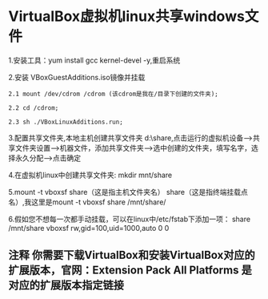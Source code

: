 # VirtualBox虚拟机linux共享windows文件

  1.安装工具：yum install gcc kernel-devel -y,重启系统
  
  2.安装 VBoxGuestAdditions.iso镜像并挂载
  
    2.1 mount /dev/cdrom /cdrom (该cdrom是我在/目录下创建的文件夹);
    
    2.2 cd /cdrom; 
    
    2.3 sh ./VBoxLinuxAdditions.run;
    
  3.配置共享文件夹,本地主机创建共享文件夹 d:\share,点击运行的虚拟机设备——>共享文件夹设置——>机器文件，添加共享文件夹——>选中创建的文件夹，填写名字，选择永久分配——>点击确定
  
  4.在虚拟机linux中创建共享文件夹: mkdir mnt/share
  
  5.mount -t vboxsf share（这是指主机文件夹名） share（这是指终端挂载点名）,我这里是mount -t vboxsf share /mnt/share/
  
  6.假如您不想每一次都手动挂载，可以在linux中/etc/fstab下添加一项： share /mnt/share vboxsf rw,gid=100,uid=1000,auto 0 0

## 注释 你需要下载VirtualBox和安装VirtualBox对应的扩展版本，官网：Extension Pack  All Platforms 是对应的扩展版本指定链接
